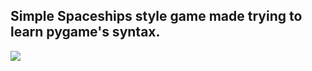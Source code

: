 <h2>Simple Spaceships style game made trying to learn pygame's syntax.</h2>
<img src="https://i.imgur.com/FqvR1TH.png">
